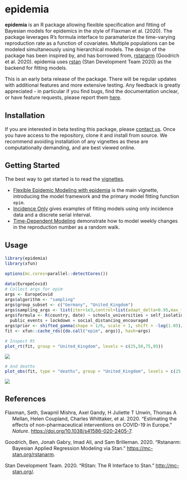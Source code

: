 epidemia
================

<style type="text/css">
body{ /* Normal */
font-size: 16px;
}
</style>

**epidemia** is an R package allowing flexible specification and fitting
of Bayesian models for epidemics in the style of Flaxman et al. (2020).
The package leverages R’s formula interface to paramaterize the
time-varying reproduction rate as a function of covariates. Multiple
populations can be modeled simultaneously using hierarchical models. The
design of the package has been inspired by, and has borrowed from,
[rstanarm](https://mc-stan.org/rstanarm/) (Goodrich et al. 2020).
epidemia uses [rstan](https://mc-stan.org/rstan/) (Stan Development Team
2020) as the backend for fitting models.

This is an early beta release of the package. There will be regular
updates with additional features and more extensive testing. Any
feedback is greatly appreciated - in particular if you find bugs, find
the documentation unclear, or have feature requests, please report them
[here](https://github.com/ImperialCollegeLondon/epidemia/issues).

## Installation

If you are interested in beta testing this package, please [contact
us](mailto:james.scott15@imperial.ac.uk). Once you have access to the
repository, clone it and install from source. We recommend avoiding
installation of any vignettes as these are computationally demanding,
and are best viewed online.

## Getting Started

The best way to get started is to read the
[vignettes](articles/index.html).

  - [Flexible Epidemic Modeling with
    epidemia](articles/introduction.html) is the main vignette,
    introducing the model framework and the primary model fitting
    function `epim`.
  - [Incidence Only](articles/IncidenceOnly.html) gives examples of
    fitting models using only incidence data and a discrete serial
    interval.
  - [Time-Dependent Modeling](articles/TimeDependentR.html) demonstrate
    how to model weekly changes in the reproduction number as a random
    walk.

## Usage

``` r
library(epidemia)
library(xfun)
```

``` r
options(mc.cores=parallel::detectCores())

data(EuropeCovid)
# Collect args for epim
args <- EuropeCovid
args$algorithm <- "sampling"
args$group_subset <- c("Germany", "United_Kingdom")
args$sampling_args <- list(iter=1e3,control=list(adapt_delta=0.95,max_treedepth=15),seed=12345)
args$formula <- R(country, date) ~ schools_universities + self_isolating_if_ill +
  public_events + lockdown + social_distancing_encouraged
args$prior <- shifted_gamma(shape = 1/6, scale = 1, shift = -log(1.05)/6)
fit <- xfun::cache_rds({do.call("epim", args)}, hash=args)
```

``` r
# Inspect Rt
plot_rt(fit, group = "United_Kingdom", levels = c(25,50,75,95))
```

![](../README_files/figure-gfm/examplePlots-1.png)<!-- -->

``` r
# And deaths
plot_obs(fit, type = "deaths", group = "United_Kingdom", levels = c(25,50,75,95))
```

![](../README_files/figure-gfm/examplePlots-2.png)<!-- -->

## References

<div id="refs" class="references hanging-indent">

<div id="ref-Flaxman2020">

Flaxman, Seth, Swapnil Mishra, Axel Gandy, H Juliette T Unwin, Thomas A
Mellan, Helen Coupland, Charles Whittaker, et al. 2020. “Estimating the
effects of non-pharmaceutical interventions on COVID-19 in Europe.”
*Nature*. <https://doi.org/10.1038/s41586-020-2405-7>.

</div>

<div id="ref-rstanarm">

Goodrich, Ben, Jonah Gabry, Imad Ali, and Sam Brilleman. 2020.
“Rstanarm: Bayesian Applied Regression Modeling via Stan.”
<https://mc-stan.org/rstanarm>.

</div>

<div id="ref-rstan">

Stan Development Team. 2020. “RStan: The R Interface to Stan.”
<http://mc-stan.org/>.

</div>

</div>
